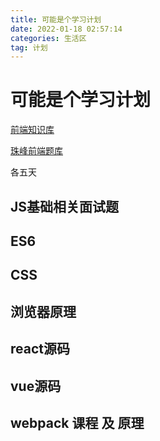 ```yaml
---
title: 可能是个学习计划
date: 2022-01-18 02:57:14
categories: 生活区
tag: 计划
---
```


# 可能是个学习计划

[前端知识库](https://www.html5iq.com/600fe22e9ab55c133a956711.html)

[珠峰前端题库](https://cfz6pr2brp.feishu.cn/base/appiHELqQxL9uyOqlNjMQQhOEUI?table=tblMaffjeFYrLrQe&view=vewJHSwJVd)

各五天

## JS基础相关面试题

## ES6

## CSS

## 浏览器原理

## react源码

## vue源码

## webpack 课程 及 原理

